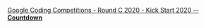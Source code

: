 [Google Coding Competitions - Round C 2020 - Kick Start 2020 -- **Countdown**](https://codingcompetitions.withgoogle.com/kickstart/round/000000000019ff43/00000000003380d2)